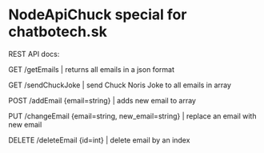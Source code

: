 # NodeApiChuck special for chatbotech.sk

REST API docs:

GET /getEmails | returns all emails in a json format

GET /sendChuckJoke | send Chuck Noris Joke to all emails in array

POST /addEmail {email=string} | adds new email to array

PUT /changeEmail {email=string, new_email=string} | replace an email with new email

DELETE /deleteEmail {id=int} | delete email by an index
